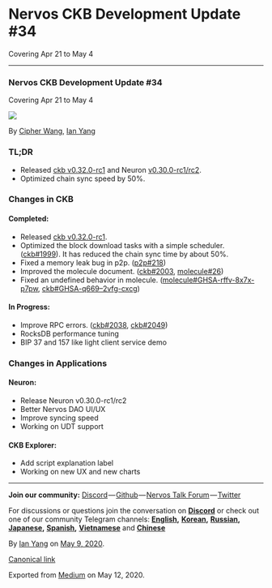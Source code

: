 # Nervos CKB Development Update \#34

Covering Apr 21 to May 4

------------------------------------------------------------------------

### Nervos CKB Development Update \#34

Covering Apr 21 to May 4

![](https://cdn-images-1.medium.com/max/800/1*PN9QMqTsAkc6ipN0mG3H7Q.png)

By [Cipher Wang](https://github.com/CipherWang), [Ian Yang](https://medium.com/u/72022cac4c7c)

### TL;DR

-   Released [ckb v0.32.0-rc1](https://github.com/nervosnetwork/ckb/releases) and Neuron [v0.30.0-rc1/rc2](https://github.com/nervosnetwork/neuron/releases).
-   Optimized chain sync speed by 50%.

### Changes in CKB

#### **Completed:**

-   Released [ckb v0.32.0-rc1](https://github.com/nervosnetwork/ckb/releases).
-   Optimized the block download tasks with a simple scheduler. ([ckb\#1999](https://github.com/nervosnetwork/ckb/pull/1999)). It has reduced the chain sync time by about 50%.
-   Fixed a memory leak bug in p2p. ([p2p\#218](https://github.com/nervosnetwork/p2p/pull/218))
-   Improved the molecule document. ([ckb\#2003](https://github.com/nervosnetwork/ckb/pull/2003), [molecule\#26](https://github.com/nervosnetwork/molecule/pull/26))
-   Fixed an undefined behavior in molecule. ([molecule\#GHSA-rffv-8x7x-p7pw](https://github.com/nervosnetwork/molecule/security/advisories/GHSA-rffv-8x7x-p7pw), [ckb\#GHSA-q669–2vfg-cxcg](https://github.com/nervosnetwork/ckb/security/advisories/GHSA-q669-2vfg-cxcg))

#### **In Progress:**

-   Improve RPC errors. ([ckb\#2038](https://github.com/nervosnetwork/ckb/pull/2038), [ckb\#2049](https://github.com/nervosnetwork/ckb/pull/2049))
-   RocksDB performance tuning
-   BIP 37 and 157 like light client service demo

### Changes in Applications

#### **Neuron:**

-   Release Neuron v0.30.0-rc1/rc2
-   Better Nervos DAO UI/UX
-   Improve syncing speed
-   Working on UDT support

#### **CKB Explorer:**

-   Add script explanation label
-   Working on new UX and new charts

------------------------------------------------------------------------

**Join our community:** [Discord](https://discord.gg/AqGTUE9) — [Github](https://github.com/nervosnetwork) — [Nervos Talk Forum](https://talk.nervos.org/) — [Twitter](https://twitter.com/nervosnetwork)

For discussions or questions join the conversation on [**Discord**](https://discord.gg/Cc8Tr6K) or check out one of our community Telegram channels: [**English**](https://t.me/NervosNetwork)**,** [**Korean**](http://t.me/NervosKorea)**,** [**Russian**](https://t.me/NervosRussia)**,** [**Japanese**](http://t.me/NervosNertwork_japan)**,** [**Spanish**](https://t.me/NervosNetworkES)**,** [**Vietnamese**](https://t.me/nervosvietnam) and [**Chinese**](https://t.me/NervosNetworkcn)

By [Ian Yang](https://medium.com/@doitian) on [May 9, 2020](https://medium.com/p/4bc796624ea4).

[Canonical link](https://medium.com/@doitian/nervos-ckb-development-update-34-4bc796624ea4)

Exported from [Medium](https://medium.com) on May 12, 2020.
